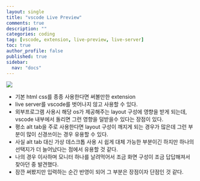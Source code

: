 ```yaml
---
layout: single
title: "vscode Live Preview"
comments: true
description: ""
categories: coding
tag: [vscode, extension, live-preview, live-server]
toc: true
author_profile: false
published: true
sidebar:
  nav: "docs"
---
```


[![](https://ms-vscode.gallerycdn.vsassets.io/extensions/ms-vscode/live-server/0.2.13/1659035122898/Microsoft.VisualStudio.Services.Icons.Default)](https://marketplace.visualstudio.com/items?itemName=ms-vscode.live-server)

- 기본 html css를 종종 사용한다면 써볼만한 extension
- live server를 vscode를 벗어나지 않고 사용할 수 있다.
- 외부프로그램 사용시 해당 os가 제공해주는 layout 구성에 영향을 받게 되는데, vscode 내부에서 돌리면 그런 영향을 덜받을수 있다는 장점이 있다.
- 평소 alt tab을 주로 사용한다면 layout 구성이 깨지게 되는 경우가 많은데 그런 부분이 많이 신경쓰이는 경우 유용할 수 있다.
- 사실 alt tab 대신 가상 데스크톱 사용 시 쉽게 대체 가능한 부분이긴 하지만 하나의 선택지가 더 늘어났다는 점에서 유용할 것 같다.
- 나의 경우 이사하며 모니터 하나를 날려먹어서 조금 화면 구성이 조금 답답해져서 찾아던 중 발견했다.
- 잠깐 써봤지만 입력하는 순간 반영이 되어 그 부분은 장점이자 단점인 것 같다.
